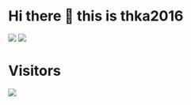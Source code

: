 # Hi there 👋 this is thka2016
![](https://github-readme-stats.vercel.app/api?username=thka2016&show_icons=true&include_all_commits=true&theme=radical)
![](https://github-readme-stats.vercel.app/api/top-langs/?username=thka2016&layout=compact&langs_count=10&theme=radical)

# Visitors
![](https://count.getloli.com/get/@thka2016?theme=rule)
